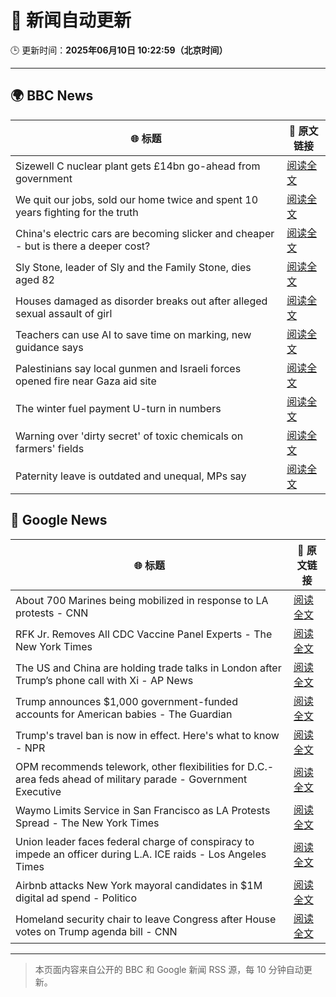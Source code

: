 # 🧠 新闻自动更新

🕒 更新时间：**2025年06月10日 10:22:59（北京时间）**

---

## 🌍 BBC News

| 🌐 标题 | 🔗 原文链接 |
|--------|-------------|
| Sizewell C nuclear plant gets £14bn go-ahead from government | [阅读全文](https://www.bbc.com/news/articles/c4gr3nd5zy6o) |
| We quit our jobs, sold our home twice and spent 10 years fighting for the truth | [阅读全文](https://www.bbc.com/news/articles/cdxn5d4dzrwo) |
| China's electric cars are becoming slicker and cheaper - but is there a deeper cost? | [阅读全文](https://www.bbc.com/news/articles/cy8d4v69jw6o) |
| Sly Stone, leader of Sly and the Family Stone, dies aged 82 | [阅读全文](https://www.bbc.com/news/articles/c4g2d5yz1r1o) |
| Houses damaged as disorder breaks out after alleged sexual assault of girl | [阅读全文](https://www.bbc.com/news/articles/ckg4v04p008o) |
| Teachers can use AI to save time on marking, new guidance says | [阅读全文](https://www.bbc.com/news/articles/c1kvyj7dkp0o) |
| Palestinians say local gunmen and Israeli forces opened fire near Gaza aid site | [阅读全文](https://www.bbc.com/news/articles/c79e0zxy2lro) |
| The winter fuel payment U-turn in numbers | [阅读全文](https://www.bbc.com/news/articles/c79eg2x5qnno) |
| Warning over 'dirty secret' of toxic chemicals on farmers' fields | [阅读全文](https://www.bbc.com/news/articles/c3e5y85p488o) |
| Paternity leave is outdated and unequal, MPs say | [阅读全文](https://www.bbc.com/news/articles/crmk07jyjmxo) |

## 📰 Google News

| 🌐 标题 | 🔗 原文链接 |
|--------|-------------|
| About 700 Marines being mobilized in response to LA protests - CNN | [阅读全文](https://news.google.com/rss/articles/CBMihAFBVV95cUxPMlNfNkVQU0U0SDIycV9uNF9DdzdBYmhZME1wb01STUlaZ3p1ZWU1MEdBWFFJS3dDclUwVzI4N1NFOEVnRU1oT1NGc0ZjN3VtUE1KcjJpOTJVWGJxS3FVR2p6V09nd1dwZWZyN2F3U0xHRGE3SkxDMUl1bUFCWDJJUHlncy3SAYoBQVVfeXFMTlNZbWwxWndjN1Izd1RZeGRvZlZkX2xScUFTUG5ZOTZxdGl1b04tak43dDVtLU5nbzJITDhWbG9PLTI5R01NNW9VYTQ0U0tsNnJOa0RDWU9pdGR1bEJ5NTJSd1p4Q1NNeFpzVHJaaWlka3F4MmUybGVIM2pXVjlYdTFWWEJmMWdTS1h3?oc=5) |
| RFK Jr. Removes All CDC Vaccine Panel Experts - The New York Times | [阅读全文](https://news.google.com/rss/articles/CBMie0FVX3lxTE4tdDV3UVFhcWhPTThoRU1MZFVyMXYzVFVUUVB0bHVLNV94ZGhydDBub3BQVEpGb29veXpMOEk0amNlLVA4QTZKenZDLXczYk16ampKUDlqQW9PVzJXT1RUcW1zZmRpSHJaMDlTS25qd3JldTRjSmN6eWJ2Zw?oc=5) |
| The US and China are holding trade talks in London after Trump’s phone call with Xi - AP News | [阅读全文](https://news.google.com/rss/articles/CBMikAFBVV95cUxQUDNfQnNrWF9vMHo4Q1M5d0h3UFREa1R3cWFRLXhLajVnRUVjajFrSWt5Q3FhaU4tcnlrNFh0WlFCZEdoTlB1bGdxTEtDUnplb0VtVXZyc0NtSGNHMTB4cEVjdFl1TGdHQTh2RlFrNVdQZXRFeHVtQnJZWFJQaHR4TGtxNmVlUm1FWGNxS1lUZFQ?oc=5) |
| Trump announces $1,000 government-funded accounts for American babies - The Guardian | [阅读全文](https://news.google.com/rss/articles/CBMiggFBVV95cUxNSVZXQjRDTHlGUEs5LTd2QTMyZGZON2diSXc1OEt3bk9VOUZVemYzTEZCRDZTa3czVG0tQ3dTYjc2UkQyeGFxNWlyV3luQ0VJckkxN2d2dnB2T2x5WkpMMEw3azJFWXM3b1BWYmxYdzEwTzZiOFEzY1h4cC1yUzRHeWdR?oc=5) |
| Trump's travel ban is now in effect. Here's what to know - NPR | [阅读全文](https://news.google.com/rss/articles/CBMimwFBVV95cUxONURoQ2dCMjg5bFIxQ19hQ3dqOFRBYUdBTWFENkxxdkNuWXpqckx5WVRPZU9qUUtEVC1wV2JTd21RTVZaNFVJZEplbWgtSE1kbTdSX2U2TEkxXzQ5THJJU1V6ZVpxZk1waDlfbk1fcEdyZEdJWkl5cDYzbWM5b1NrQXJxdFlmdFM4VndqRUhaMDZBMHRnWnp4bzNCaw?oc=5) |
| OPM recommends telework, other flexibilities for D.C.-area feds ahead of military parade - Government Executive | [阅读全文](https://news.google.com/rss/articles/CBMixwFBVV95cUxPaWMxTFl2RzJ5VGdFaDJTNEljTHJzM3hHc1I3d2Fuc3pRcEQ0U3AxNlZjcmU1QUlDcFloVjRrUmlaQ0NsSERXY0lkdUQzc3U0dHRqLW9DeU5PTExiLUx0LTJYTE9SdktfaGd0LTZaSFYwSXo3VElneTBTbDdYS2tFX1pIQUhSOTQzMlZGbHB5b0FHcEcxdlpBaG01UXdldnhMeTFDS0w1dFBOVmk0MFdWc05zZi1GLVFKTlpyakR0clQ4ZVpwdUpv?oc=5) |
| Waymo Limits Service in San Francisco as LA Protests Spread - The New York Times | [阅读全文](https://news.google.com/rss/articles/CBMilgFBVV95cUxQZS1LUnBNaVdwN2dqRnkydWdDT290ek1nME5pa0hzMTRUQ2tDOGxpcjlCVUxhT1NIUEdtNEtFc0N2RWtKRFJmZHR4OEc2cGpDMUNkZGtBMy1PVUdkN2JuaC1lcUVoU09rekpWc2tCMm5OdUxtZ2RZVk5TXzlZclo4ZzhOZzBvMjdob0dWQmpuRFA4V2RiOGc?oc=5) |
| Union leader faces federal charge of conspiracy to impede an officer during L.A. ICE raids - Los Angeles Times | [阅读全文](https://news.google.com/rss/articles/CBMihgFBVV95cUxQdEJvd25ZeDFiZEdXeDRmVTlpel90RnZyc0RxTEhKMmI0SnNYM0haVzc3NDI5SkJGaEhKb0w3cE44MmJWc1hHZ2FSZ0VhM0VBXzhlQmttN1ZyRlptY1lyRGRMXzVhbzRyRkRMeGEyWk1uak5JWHN6aldEM2RpMjVzMVM1bFQ3UQ?oc=5) |
| Airbnb attacks New York mayoral candidates in $1M digital ad spend - Politico | [阅读全文](https://news.google.com/rss/articles/CBMiqwFBVV95cUxNVm84VldiSnJRQVEzcVhDNkpXdkhWVy13U3c3ZmlWM1cxTTRTZDNUYWc2akdTcHh5c1FwTTdIZkZreTl1LXNTX1EzaWR4QlFqWVJjejVVNUtSOWREenZHM29KeTZERloyclQwLTM1VG1EaHZYWTFqQVE5bFg1bEw2blU0VVhpSmhmbDNzbDNtVmNiMzUwSG1VV0VJT1hwaXlqV25VRldTMFM0a1U?oc=5) |
| Homeland security chair to leave Congress after House votes on Trump agenda bill - CNN | [阅读全文](https://news.google.com/rss/articles/CBMiigFBVV95cUxQWmdGN2VZdFlPUVFsWWp4d0k0OXNzcHR1ZDl5ZkN3LU1CaWZlb1dGNXhNU1V5UV9jb0ZfdGNUbkhCaEFIMTZTUjNCaTRXQzFyUGV6dHo3UEQxOFU0Q2x6NTRXQzZwVThjbk5YcGJuam5hdnZEODNudUhTOWRkMTlqRVowLU1ubVJqM1HSAY8BQVVfeXFMUHFfVnd6VWt1ZGVnT0d4WnhJQk9vSXA4STM4Z2t1bHJ4WmxqVm1UNXlLWkszci1HZ0FuQ1VSTWFrQ3BBZTFPc08yekNVeE1uNnNWaG9Nd1cxeHRZNTBOZVpJYVlvYlBuM3VkTTl6MG9fdTZhSU13eUwyQzJ0SWVCaEg3cTFJZm9BdDBtSTk5TDg?oc=5) |

---
> 本页面内容来自公开的 BBC 和 Google 新闻 RSS 源，每 10 分钟自动更新。